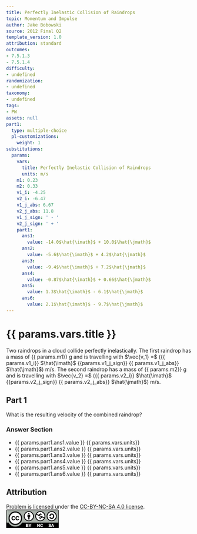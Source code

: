 ```yaml
---
title: Perfectly Inelastic Collision of Raindrops
topic: Momentum and Impulse
author: Jake Bobowski
source: 2012 Final Q2
template_version: 1.0
attribution: standard
outcomes:
- 7.5.1.3
- 7.5.1.4
difficulty:
- undefined
randomization:
- undefined
taxonomy:
- undefined
tags:
- PW
assets: null
part1:
  type: multiple-choice
  pl-customizations:
    weight: 1
substitutions:
  params:
    vars:
      title: Perfectly Inelastic Collision of Raindrops
      units: m/s
    m1: 0.23
    m2: 0.33
    v1_i: -4.25
    v2_i: -6.47
    v1_j_abs: 6.67
    v2_j_abs: 11.8
    v1_j_sign: ' - '
    v2_j_sign: ' + '
    part1:
      ans1:
        value: -14.0$\hat{\imath}$ + 10.0$\hat{\jmath}$
      ans2:
        value: -5.6$\hat{\imath}$ + 4.2$\hat{\jmath}$
      ans3:
        value: -9.4$\hat{\imath}$ + 7.2$\hat{\jmath}$
      ans4:
        value: -0.87$\hat{\imath}$ + 0.66$\hat{\jmath}$
      ans5:
        value: 1.3$\hat{\imath}$ - 6.1$\hat{\jmath}$
      ans6:
        value: 2.1$\hat{\imath}$ - 9.7$\hat{\jmath}$
---
```

# {{ params.vars.title }}
Two raindrops in a cloud collide perfectly inelastically. The first raindrop has a mass of {{ params.m1}} g and is travelling with $\vec{v_1} =$ ({{ params.v1_i}} $\hat{\imath}$ {{params.v1_j_sign}} {{ params.v1_j_abs}} $\hat{\jmath}$) m/s.
The second raindrop has a mass of {{ params.m2}} g and is travelling with $\vec{v_2} =$ ({{ params.v2_i}} $\hat{\imath}$ {{params.v2_j_sign}} {{ params.v2_j_abs}} $\hat{\jmath}$) m/s.
## Part 1

What is the resulting velocity of the combined raindrop?

### Answer Section

- {{ params.part1.ans1.value }} {{ params.vars.units}}
- {{ params.part1.ans2.value }} {{ params.vars.units}}
- {{ params.part1.ans3.value }} {{ params.vars.units}}
- {{ params.part1.ans4.value }} {{ params.vars.units}}
- {{ params.part1.ans5.value }} {{ params.vars.units}}
- {{ params.part1.ans6.value }} {{ params.vars.units}}

## Attribution

Problem is licensed under the [CC-BY-NC-SA 4.0 license](https://creativecommons.org/licenses/by-nc-sa/4.0/).<br> ![The Creative Commons 4.0 license requiring attribution-BY, non-commercial-NC, and share-alike-SA license.](https://raw.githubusercontent.com/firasm/bits/master/by-nc-sa.png)